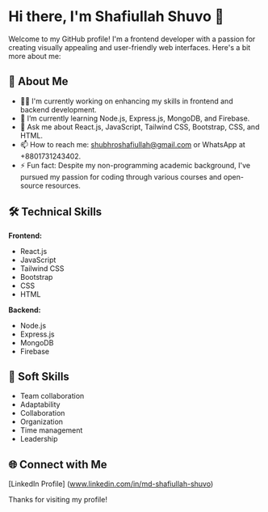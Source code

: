 # Hi there, I'm Shafiullah Shuvo 👋

Welcome to my GitHub profile! I'm a frontend developer with a passion for creating visually appealing and user-friendly web interfaces. Here's a bit more about me:

## 🚀 About Me

- 👨‍💻 I'm currently working on enhancing my skills in frontend and backend development.
- 🌱 I’m currently learning Node.js, Express.js, MongoDB, and Firebase.
- 💬 Ask me about React.js, JavaScript, Tailwind CSS, Bootstrap, CSS, and HTML.
- 📫 How to reach me: shubhroshafiullah@gmail.com or WhatsApp at +8801731243402.
- ⚡ Fun fact: Despite my non-programming academic background, I've pursued my passion for coding through various courses and open-source resources.

## 🛠️ Technical Skills

**Frontend:**

- React.js
- JavaScript
- Tailwind CSS
- Bootstrap
- CSS
- HTML

**Backend:**

- Node.js
- Express.js
- MongoDB
- Firebase

## 🌟 Soft Skills
- Team collaboration
- Adaptability
- Collaboration
- Organization
- Time management
- Leadership

## 🌐 Connect with Me

[LinkedIn Profile] (www.linkedin.com/in/md-shafiullah-shuvo)

Thanks for visiting my profile!

